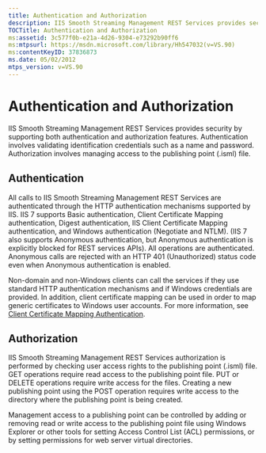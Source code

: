 ```yaml
---
title: Authentication and Authorization
description: IIS Smooth Streaming Management REST Services provides security by supporting both authentication and authorization features.
TOCTitle: Authentication and Authorization
ms:assetid: 3c577f0b-e21a-4d26-9304-e73292b90ff6
ms:mtpsurl: https://msdn.microsoft.com/library/Hh547032(v=VS.90)
ms:contentKeyID: 37836873
ms.date: 05/02/2012
mtps_version: v=VS.90
---
```


# Authentication and Authorization

IIS Smooth Streaming Management REST Services provides security by supporting both authentication and authorization features. Authentication involves validating identification credentials such as a name and password. Authorization involves managing access to the publishing point (.isml) file.

## Authentication

All calls to IIS Smooth Streaming Management REST Services are authenticated through the HTTP authentication mechanisms supported by IIS. IIS 7 supports Basic authentication, Client Certificate Mapping authentication, Digest authentication, IIS Client Certificate Mapping authentication, and Windows authentication (Negotiate and NTLM). (IIS 7 also supports Anonymous authentication, but Anonymous authentication is explicitly blocked for REST services APIs). All operations are authenticated. Anonymous calls are rejected with an HTTP 401 (Unauthorized) status code even when Anonymous authentication is enabled.

Non-domain and non-Windows clients can call the services if they use standard HTTP authentication mechanisms and if Windows credentials are provided. In addition, client certificate mapping can be used in order to map generic certificates to Windows user accounts. For more information, see [Client Certificate Mapping Authentication](http://www.iis.net/configreference/system.webserver/security/authentication/clientcertificatemappingauthentication).

## Authorization

IIS Smooth Streaming Management REST Services authorization is performed by checking user access rights to the publishing point (.isml) file. GET operations require read access to the publishing point file. PUT or DELETE operations require write access for the files. Creating a new publishing point using the POST operation requires write access to the directory where the publishing point is being created.

Management access to a publishing point can be controlled by adding or removing read or write access to the publishing point file using Windows Explorer or other tools for setting Access Control List (ACL) permissions, or by setting permissions for web server virtual directories.

